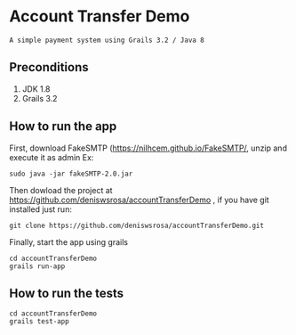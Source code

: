 # Account Transfer Demo

	A simple payment system using Grails 3.2 / Java 8

## Preconditions
1. JDK 1.8
2. Grails 3.2

## How to run the app



First, download FakeSMTP (https://nilhcem.github.io/FakeSMTP/, unzip and execute it as admin
Ex:
```
sudo java -jar fakeSMTP-2.0.jar
```

Then dowload the project at https://github.com/deniswsrosa/accountTransferDemo ,  if you have git installed just run:

```
git clone https://github.com/deniswsrosa/accountTransferDemo.git
```

Finally, start the app using grails

```
cd accountTransferDemo
grails run-app
```


## How to run the tests

```
cd accountTransferDemo
grails test-app
```


